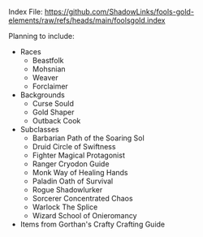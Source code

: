 Index File:
https://github.com/ShadowLinks/fools-gold-elements/raw/refs/heads/main/foolsgold.index

Planning to include:
- Races
  -   Beastfolk
  -   Mohsnian
  -   Weaver
  -   Forclaimer
- Backgrounds
  -   Curse Sould
  -   Gold Shaper
  -   Outback Cook
- Subclasses
  -   Barbarian Path of the Soaring Sol
  -   Druid Circle of Swiftness
  -   Fighter Magical Protagonist
  -   Ranger Cryodon Guide
  -   Monk Way of Healing Hands
  -   Paladin Oath of Survival
  -   Rogue Shadowlurker
  -   Sorcerer Concentrated Chaos
  -   Warlock The Splice
  -   Wizard School of Onieromancy
- Items from Gorthan's Crafty Crafting Guide
